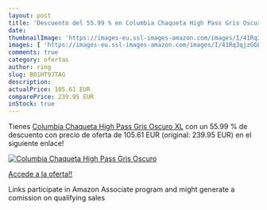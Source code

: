 ```yaml
---
layout: post
title: 'Descuento del 55.99 % en Columbia Chaqueta High Pass Gris Oscuro '
date: 
thumbnailImage: 'https://images-eu.ssl-images-amazon.com/images/I/41Rq3qjzGGL._SL200_.jpg'
images: [ 'https://images-eu.ssl-images-amazon.com/images/I/41Rq3qjzGGL._SL200_.jpg' ]
comments: true
category: ofertas
author: ring
slug: B01HT9JTAG
description:
actualPrice: 105.61 EUR
comparePrice: 239.95 EUR
inStock: true
---
```


Tienes [Columbia Chaqueta High Pass Gris Oscuro XL](https://www.amazon.es/dp/B01HT9JTAG/?tag=tolees-21) con un 55.99 % de descuento con precio de oferta de 105.61 EUR (original: 239.95 EUR) en el siguiente enlace!

[![Columbia Chaqueta High Pass Gris Oscuro ](https://images-eu.ssl-images-amazon.com/images/I/41Rq3qjzGGL._SL200_.jpg)](https://www.amazon.es/dp/B01HT9JTAG/?tag=tolees-21)

[Accede a la oferta!!](https://www.amazon.es/dp/B01HT9JTAG/?tag=tolees-21)

Links participate in Amazon Associate program and might generate a comission on qualifying sales



